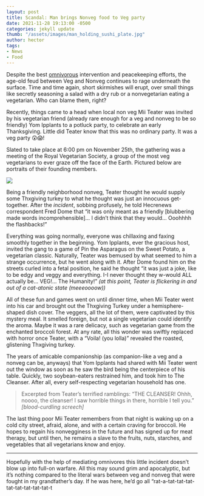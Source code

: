 ```yaml
---
layout: post
title: Scandal: Man brings Nonveg food to Veg party
date: 2021-11-28 19:13:00 -0500
categories: jekyll update
thumb: "/assets/images/man_holding_sushi_plate.jpg"
author: hector
tags:
- News
- Food
---
```


Despite the best [omnivorous](https://hecrenews.github.io/jekyll/update/2020/05/28/calamity-resolved.html) intervention and peacekeeping efforts, the age-old feud between Veg and Nonveg continues to rage underneath the surface. Time and time again, short skirmishes will erupt, over small things like secretly seasoning a salad with a dry rub or a nonvegetarian eating a vegetarian. Who can blame them, right?

Recently, things came to a head when local non veg Mii Teater was invited by his vegetarian friend (already rare enough for a veg and nonveg to be so friendly) Yom Ipplants to a potluck party, to celebrate an early Thanksgiving. Little did Teater know that this was no ordinary party. It was a veg party 😲😱! 

Slated to take place at 6:00 pm on November 25th, the gathering was a meeting of the Royal Vegetarian Society, a group of the most veg vegetarians to ever graze off the face of the Earth. Pictured below are portraits of their founding members.

![](https://hecrenews.github.io/assets/images/members_of_royal_vegetarian_society.PNG)

Being a friendly neighborhood nonveg, Teater thought he would supply some Thxgiving turkey to what he thought was just an innocuous get-together. After the *incident*, sobbing profusely, he told Hecrenews correspondent Fred Dome that “it was only meant as a friendly [blubbering made words incomprehensible]... I didn’t think that they would... Ooohhhh the flashbacks!” 

Everything was going normally, everyone was chillaxing and faxing smoothly together in the beginning. Yom Ipplants, ever the gracious host, invited the gang to a game of Pin the Asparagus on the Sweet Potato, a vegetarian classic. Naturally, Teater was bemused by what seemed to him a strange occurrence, but he went along with it. After Dome found him on the streets curled into a fetal position, he said he thought “it was just a joke, like to be edgy and veggy and everything. I-I never thought they w-would ALL actually be... VEG!... The Humanity!” *(at this point, Teater is flickering in and out of a cat-atonic state (meeeoooow))*

All of these fun and games went on until dinner time, when Mii Teater went into his car and brought out the Thxgiving Turkey under a hemisphere-shaped dish cover. The veggers, all the lot of them, were captivated by this mystery meal. It smelled foreign, but not a single vegetarian could identify the aroma. Maybe it was a rare delicacy, such as vegetarian game from the enchanted broccoli forest. At any rate, all this wonder was swiftly replaced with horror once Teater, with a “Voila! (you lolla)” revealed the roasted, glistening Thxgiving turkey. 

The years of amicable companionship (as companion-like a veg and a nonveg can be, anyways) that Yom Ipplants had shared with Mii Teater went out the window as soon as he saw the bird being the centerpiece of his table. Quickly, two soybean-eaters restrained him, and took him to The Cleanser. After all, every self-respecting vegetarian household has one.

> Excerpted from Teater’s terrified ramblings: “THE CLEANSER! Ohhh, noooo, the cleanser! I saw horrible things in there, horrible I tell you.” *[blood-curdling screech]*

The last thing poor Mii Teater remembers from that night is waking up on a cold city street, afraid, alone, and with a certain craving for broccoli. He hopes to regain his nonvegginess in the future and has signed up for meat therapy, but until then, he remains a slave to the fruits, nuts, starches, and vegetables that all vegetarians know and enjoy.

---

Hopefully with the help of mediating omnivores this little incident doesn’t blow up into full-on warfare. All this may sound grim and apocalyptic, but it’s nothing compared to the literal wars between veg and nonveg that were fought in my grandfather’s day.  If he was here, he’d go all “rat-a-tat-tat-tat-tat-tat-tat-tat-tat-t
